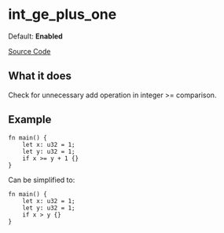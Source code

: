 # int_ge_plus_one

Default: **Enabled**

[Source Code](https://github.com/software-mansion/cairo-lint/tree/main/src/lints/int_op_one.rs#L40)

## What it does

Check for unnecessary add operation in integer >= comparison.

## Example

```cairo
fn main() {
    let x: u32 = 1;
    let y: u32 = 1;
    if x >= y + 1 {}
}
```

Can be simplified to:

```cairo
fn main() {
    let x: u32 = 1;
    let y: u32 = 1;
    if x > y {}
}
```
